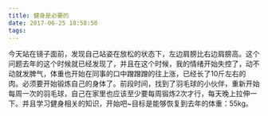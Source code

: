 ```yaml
---
title: 健身是必要的
date: 2017-06-25 18:58:50
tags: 
---
```


今天站在镜子面前，发现自己站姿在放松的状态下，左边肩膀比右边肩膀高。这个问题去年的这个时候就已经发现了，并且在这个时候，我的情绪开始失控了，动不动就发脾气，体重也开始在同事的口中蹭蹭蹭的往上涨，已经长了10斤左右的肉。必须要开始锻炼自己的身体了。前段时间，找到了羽毛球的小伙伴，重新开始每周一次的羽毛球，自己在家里也应该至少要每周锻炼2次才行，每天晚上拉伸一下。并且学习健身相关的知识，开始吧~目标是能够恢复到去年的体重：55kg。
